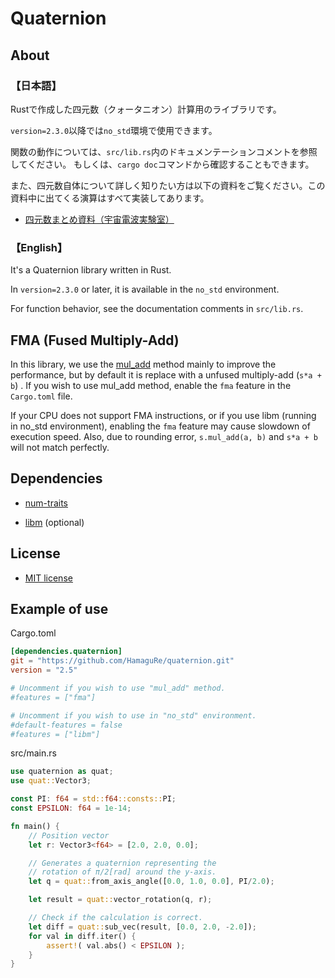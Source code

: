 # Quaternion

## About

### 【日本語】

Rustで作成した四元数（クォータニオン）計算用のライブラリです。

`version=2.3.0`以降では`no_std`環境で使用できます。

関数の動作については、`src/lib.rs`内のドキュメンテーションコメントを参照してください。
もしくは、`cargo doc`コマンドから確認することもできます。

また、四元数自体について詳しく知りたい方は以下の資料をご覧ください。この資料中に出てくる演算はすべて実装してあります。

- [四元数まとめ資料（宇宙電波実験室）](https://space-denpa.jp/2019/03/26/quaternion-doc/)

### 【English】

It's a Quaternion library written in Rust.

In `version=2.3.0` or later, it is available in the `no_std` environment.

For function behavior, see the documentation comments in `src/lib.rs`.

## FMA (Fused Multiply-Add)

In this library, we use the [mul_add](https://doc.rust-lang.org/std/primitive.f64.html#method.mul_add) method mainly to improve the performance, but by default it is replace with a unfused multiply-add (`s*a + b`) . If you wish to use mul_add method, enable the `fma` feature in the `Cargo.toml` file.

If your CPU does not support FMA instructions, or if you use libm (running in no_std environment), enabling the `fma` feature may cause slowdown of execution speed. Also, due to rounding error, `s.mul_add(a, b)` and `s*a + b` will not match perfectly.

## Dependencies

- [num-traits](https://crates.io/crates/num-traits)

- [libm](https://crates.io/crates/libm) (optional)

## License

- [MIT license](https://opensource.org/licenses/MIT)

## Example of use

Cargo.toml

```toml
[dependencies.quaternion]
git = "https://github.com/HamaguRe/quaternion.git"
version = "2.5"

# Uncomment if you wish to use "mul_add" method.
#features = ["fma"]

# Uncomment if you wish to use in "no_std" environment.
#default-features = false
#features = ["libm"]
```

src/main.rs

```rust
use quaternion as quat;
use quat::Vector3;

const PI: f64 = std::f64::consts::PI;
const EPSILON: f64 = 1e-14;

fn main() {
    // Position vector
    let r: Vector3<f64> = [2.0, 2.0, 0.0];

    // Generates a quaternion representing the
    // rotation of π/2[rad] around the y-axis.
    let q = quat::from_axis_angle([0.0, 1.0, 0.0], PI/2.0);

    let result = quat::vector_rotation(q, r);

    // Check if the calculation is correct.
    let diff = quat::sub_vec(result, [0.0, 2.0, -2.0]);
    for val in diff.iter() {
        assert!( val.abs() < EPSILON );
    }
}
```
